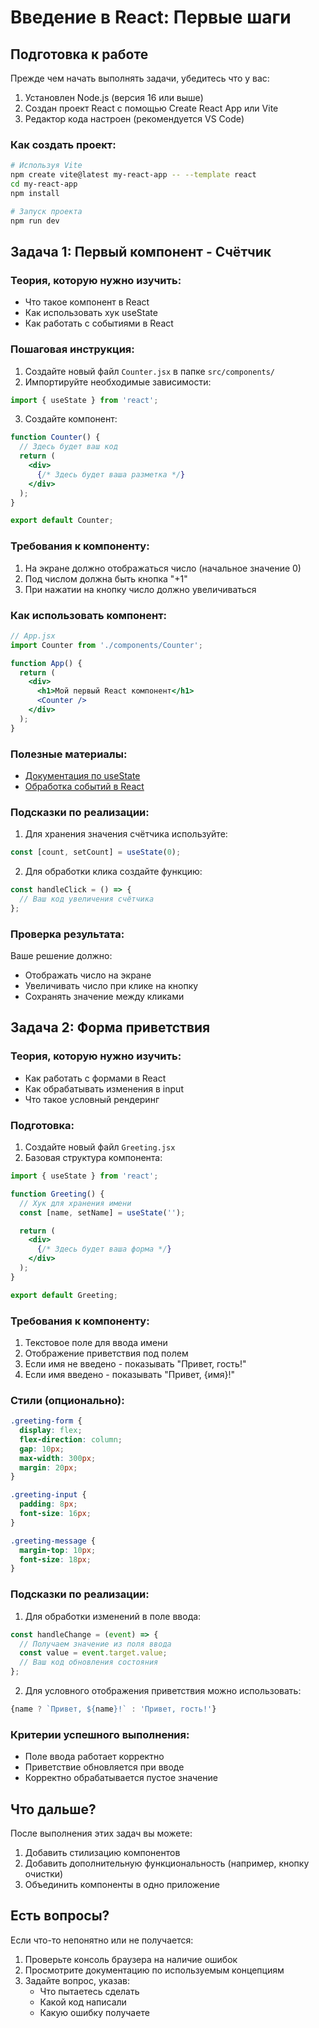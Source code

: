# Введение в React: Первые шаги

## Подготовка к работе
Прежде чем начать выполнять задачи, убедитесь что у вас:
1. Установлен Node.js (версия 16 или выше)
2. Создан проект React с помощью Create React App или Vite
3. Редактор кода настроен (рекомендуется VS Code)

### Как создать проект:
```bash
# Используя Vite
npm create vite@latest my-react-app -- --template react
cd my-react-app
npm install

# Запуск проекта
npm run dev
```

## Задача 1: Первый компонент - Счётчик

### Теория, которую нужно изучить:
- Что такое компонент в React
- Как использовать хук useState
- Как работать с событиями в React

### Пошаговая инструкция:

1. Создайте новый файл `Counter.jsx` в папке `src/components/`
2. Импортируйте необходимые зависимости:
```jsx
import { useState } from 'react';
```

3. Создайте компонент:
```jsx
function Counter() {
  // Здесь будет ваш код
  return (
    <div>
      {/* Здесь будет ваша разметка */}
    </div>
  );
}

export default Counter;
```

### Требования к компоненту:
1. На экране должно отображаться число (начальное значение 0)
2. Под числом должна быть кнопка "+1"
3. При нажатии на кнопку число должно увеличиваться

### Как использовать компонент:
```jsx
// App.jsx
import Counter from './components/Counter';

function App() {
  return (
    <div>
      <h1>Мой первый React компонент</h1>
      <Counter />
    </div>
  );
}
```

### Полезные материалы:
- [Документация по useState](https://react.dev/reference/react/useState)
- [Обработка событий в React](https://react.dev/learn/responding-to-events)

### Подсказки по реализации:
1. Для хранения значения счётчика используйте:
```jsx
const [count, setCount] = useState(0);
```

2. Для обработки клика создайте функцию:
```jsx
const handleClick = () => {
  // Ваш код увеличения счётчика
};
```

### Проверка результата:
Ваше решение должно:
- Отображать число на экране
- Увеличивать число при клике на кнопку
- Сохранять значение между кликами

## Задача 2: Форма приветствия

### Теория, которую нужно изучить:
- Как работать с формами в React
- Как обрабатывать изменения в input
- Что такое условный рендеринг

### Подготовка:
1. Создайте новый файл `Greeting.jsx`
2. Базовая структура компонента:
```jsx
import { useState } from 'react';

function Greeting() {
  // Хук для хранения имени
  const [name, setName] = useState('');

  return (
    <div>
      {/* Здесь будет ваша форма */}
    </div>
  );
}

export default Greeting;
```

### Требования к компоненту:
1. Текстовое поле для ввода имени
2. Отображение приветствия под полем
3. Если имя не введено - показывать "Привет, гость!"
4. Если имя введено - показывать "Привет, {имя}!"

### Стили (опционально):
```css
.greeting-form {
  display: flex;
  flex-direction: column;
  gap: 10px;
  max-width: 300px;
  margin: 20px;
}

.greeting-input {
  padding: 8px;
  font-size: 16px;
}

.greeting-message {
  margin-top: 10px;
  font-size: 18px;
}
```

### Подсказки по реализации:
1. Для обработки изменений в поле ввода:
```jsx
const handleChange = (event) => {
  // Получаем значение из поля ввода
  const value = event.target.value;
  // Ваш код обновления состояния
};
```

2. Для условного отображения приветствия можно использовать:
```jsx
{name ? `Привет, ${name}!` : 'Привет, гость!'}
```

### Критерии успешного выполнения:
- Поле ввода работает корректно
- Приветствие обновляется при вводе
- Корректно обрабатывается пустое значение

## Что дальше?
После выполнения этих задач вы можете:
1. Добавить стилизацию компонентов
2. Добавить дополнительную функциональность (например, кнопку очистки)
3. Объединить компоненты в одно приложение

## Есть вопросы?
Если что-то непонятно или не получается:
1. Проверьте консоль браузера на наличие ошибок
2. Просмотрите документацию по используемым концепциям
3. Задайте вопрос, указав:
   - Что пытаетесь сделать
   - Какой код написали
   - Какую ошибку получаете